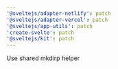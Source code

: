```yaml
---
'@sveltejs/adapter-netlify': patch
'@sveltejs/adapter-vercel': patch
'@sveltejs/app-utils': patch
'create-svelte': patch
'@sveltejs/kit': patch
---
```


Use shared mkdirp helper
